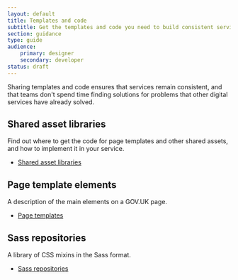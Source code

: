 ```yaml
---
layout: default
title: Templates and code
subtitle: Get the templates and code you need to build consistent services
section: guidance
type: guide
audience: 
    primary: designer
    secondary: developer
status: draft
---
```


Sharing templates and code ensures that services remain consistent, and that teams don't spend time finding solutions for problems that other digital services have already solved.

## Shared asset libraries

Find out where to get the code for page templates and other shared assets, and how to implement it in your service.

* [Shared asset libraries](shared-asset-libraries.html)

## Page template elements

A description of the main elements on a GOV.UK page.

* [Page templates](page-templates.html)

## Sass repositories

A library of CSS mixins in the Sass format.

* [Sass repositories](sass-repositories.html)




